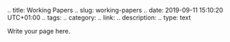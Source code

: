 .. title: Working Papers
.. slug: working-papers
.. date: 2019-09-11 15:10:20 UTC+01:00
.. tags: 
.. category: 
.. link: 
.. description: 
.. type: text

Write your page here.
